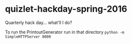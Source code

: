 # quizlet-hackday-spring-2016
Quarterly hack day... what'll I do?

To run the PrintoutGenerator run in that directory `python -m SimpleHTTPServer 8000`
